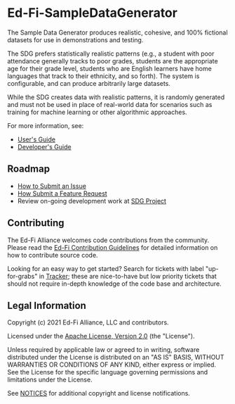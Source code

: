 # Ed-Fi-SampleDataGenerator

The Sample Data Generator produces realistic, cohesive, and 100% fictional
datasets for use in demonstrations and testing.

The SDG prefers statistically realistic patterns (e.g., a student with poor
attendance generally tracks to poor grades, students are the appropriate age for
their grade level, students who are English learners have home languages that
track to their ethnicity, and so forth). The system is configurable, and can
produce arbitrarily large datasets.

While the SDG creates data with realistic patterns, it is randomly generated and
must not be used in place of real-world data for scenarios such as training for
machine learning or other algorithmic approaches.

For more information, see:

* [User's Guide](https://techdocs.ed-fi.org/display/SDG/User+Guide)
* [Developer's
  Guide](https://techdocs.ed-fi.org/display/SDG/Developers%27+Guide)

## Roadmap

* [How to Submit an
  Issue](https://techdocs.ed-fi.org/display/ETKB/How+To%3A+Submit+an+Issue)
* [How Submit a Feature
  Request](https://techdocs.ed-fi.org/display/ETKB/How+To%3A+Submit+a+Feature+Request)
* Review on-going development work at [SDG
  Project](https://tracker.ed-fi.org/projects/SDG/)

## Contributing

The Ed-Fi Alliance welcomes code contributions from the community. Please read
the [Ed-Fi Contribution
Guidelines](https://techdocs.ed-fi.org/display/ETKB/Code+Contribution+Guidelines)
for detailed information on how to contribute source code.

Looking for an easy way to get started? Search for tickets with label
"up-for-grabs" in [Tracker](https://tracker.ed-fi.org/issues/?filter=14108);
these are nice-to-have but low priority tickets that should not require in-depth
knowledge of the code base and architecture.

## Legal Information

Copyright (c) 2021 Ed-Fi Alliance, LLC and contributors.

Licensed under the [Apache License, Version 2.0](LICENSE) (the "License").

Unless required by applicable law or agreed to in writing, software distributed
under the License is distributed on an "AS IS" BASIS, WITHOUT WARRANTIES OR
CONDITIONS OF ANY KIND, either express or implied. See the License for the
specific language governing permissions and limitations under the License.

See [NOTICES](NOTICES.md) for additional copyright and license notifications.

